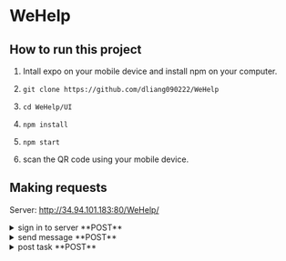 # WeHelp

## How to run this project

1. Intall expo on your mobile device and install npm on your computer.

2. ``` shell
   git clone https://github.com/dliang090222/WeHelp
   ```
3. ``` shell
   cd WeHelp/UI
   ```
4. ``` shell
   npm install
   ```
5. ``` shell
   npm start
   ```
6. scan the QR code using your mobile device.

## Making requests
 Server: http://34.94.101.183:80/WeHelp/ 
 <details>
  <summary>sign in to server **POST**</summary>
  
| body | return |
| ------------- | ------------- |
| func="signIn" | UID |
| email  | coins  |
|   | icon  |
|   | rating |

</details>

 <details>
  <summary>send message **POST**</summary>

| body | return |
| ------------- | ------------- |
| func="sendMessage" |  success: boolean |
| message |   |
| senderUID  |  |
| receiverUID |   |

</details>

 <details>
  <summary>post task **POST**</summary>

| body | return |
| ------------- | ------------- |
| func="postTask" |  success: boolean |
| title |   |
| description  |  |
| UID |   |
| receiverUID |
| imageArray | |

</details>
